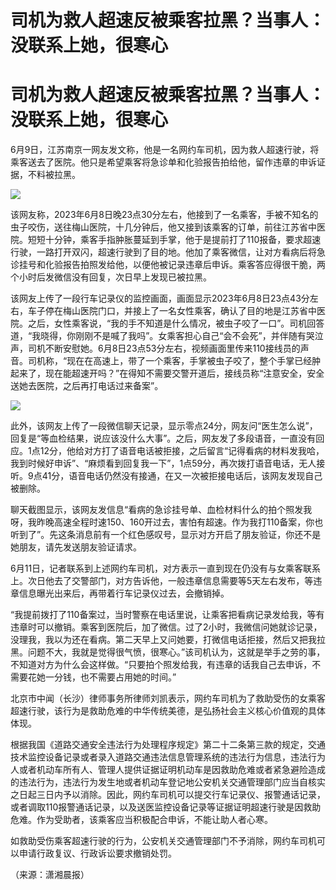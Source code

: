 # 司机为救人超速反被乘客拉黑？当事人：没联系上她，很寒心

# 司机为救人超速反被乘客拉黑？当事人：没联系上她，很寒心

6月9日，江苏南京一网友发文称，他是一名网约车司机，因为救人超速行驶，将乘客送去了医院。他只是希望乘客将急诊单和化验报告拍给他，留作违章的申诉证据，不料被拉黑。

![](https://inews.gtimg.com/om_bt/Oc1BfKpGxZY74jUigbo__Q0tvpHkxjBO-9bpuh90D2EccAA/1000)

该网友称，2023年6月8日晚23点30分左右，他接到了一名乘客，手被不知名的虫子咬伤，送往梅山医院，十几分钟后，他又接到该乘客的订单，前往江苏省中医院。短短十分钟，乘客手指肿胀蔓延到手掌，他于是提前打了110报备，要求超速行驶，一路打开双闪，超速行驶到了目的地。他加了乘客微信，让对方看病后将急诊挂号和化验报告拍照发给他，以便他被记录违章后申诉。乘客答应得很干脆，两个小时后发微信没有回复，次日早上发现已被拉黑。

该网友上传了一段行车记录仪的监控画面，画面显示2023年6月8日23点43分左右，车子停在梅山医院门口，并接上了一名女性乘客，确认了目的地是江苏省中医院。之后，女性乘客说，“我的手不知道是什么情况，被虫子咬了一口”。司机回答道，“我晓得，你刚刚不是喊了我吗”。女乘客担心自己“会不会死”，并伴随有哭泣声，司机不断安慰她。6月8日23点53分左右，视频画面里传来110接线员的声音。司机称，“现在在高速上，带了一个乘客，手掌被虫子咬了，整个手掌已经肿起来了，现在能超速开吗？”在得知不需要交警开道后，接线员称“注意安全，安全送她去医院，之后再打电话过来备案”。

![](https://inews.gtimg.com/om_bt/ObuFiFk3WBODCps9LByqwHYlKPpFG1au8wlmc1zYplgoIAA/1000)

此外，该网友上传了一段微信聊天记录，显示零点24分，网友问“医生怎么说”，回复是“等血检结果，说应该没什么大事”。之后，网友发了多段语音，一直没有回应。1点12分，他给对方打了语音电话被拒接，之后留言“记得看病的材料发我哈，我到时候好申诉”、“麻烦看到回复我一下”，1点59分，再次拨打语音电话，无人接听。9点41分，语音电话仍然没有接通，在又一次被拒接电话后，该网友发现自己被删除。

聊天截图显示，该网友发信息“看病的急诊挂号单、血检材料什么的拍个照发我呀，我昨晚高速全程时速150、160开过去，害怕有超速。作为我打110备案，你也听到了”。先这条消息前有一个红色感叹号，显示对方开启了朋友验证，你还不是她朋友，请先发送朋友验证请求。

6月11日，记者联系到上述网约车司机，对方表示一直到现在仍没有与女乘客联系上。次日他去了交警部门，对方告诉他，一般违章信息需要等5天左右发布，等违章信息曝光出来后，再带着行车记录仪过去，会撤销掉。

“我提前拨打了110备案过，当时警察在电话里说，让乘客把看病记录发给我，等有违章时可以撤销。乘客到医院后，加了微信。过了2小时，我微信问她就诊记录，没理我，我以为还在看病。第二天早上又问她要，打微信电话拒接，然后又把我拉黑。问题不大，我就是觉得很气愤，很寒心。”该司机认为，这就是举手之劳的事，不知道对方为什么会这样做。“只要拍个照发给我，有违章的话我自己去申诉，不需要花她一分钱，也不需要占用她的时间。”

北京市中闻（长沙）律师事务所律师刘凯表示，网约车司机为了救助受伤的女乘客超速行驶，该行为是救助危难的中华传统美德，是弘扬社会主义核心价值观的具体体现。

根据我国《道路交通安全违法行为处理程序规定》第二十二条第三款的规定，交通技术监控设备记录或者录入道路交通违法信息管理系统的违法行为信息，违法行为人或者机动车所有人、管理人提供证据证明机动车是因救助危难或者紧急避险造成的违法行为，违法行为发生地或者机动车登记地公安机关交通管理部门应当自核实之日起三日内予以消除。因此，网约车司机可以提交行车记录仪、报警通话记录，或者调取110报警通话记录，以及送医监控设备记录等证据证明超速行驶是因救助危难。作为受助者，该乘客应当积极配合申诉，不能让助人者心寒。

如救助受伤乘客超速行驶的行为，公安机关交通管理部门不予消除，网约车司机可以申请行政复议、行政诉讼要求撤销处罚。

（来源：潇湘晨报）

